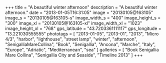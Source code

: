 +++
title = "A beautiful winter afternoon"
description = "A beautiful winter afternoon."
date = "2013-01-05T16:31:05"
image = "20130105@163105"
image_s = "20130105@163105-s"
image_width_s = "400"
image_height_s = "300"
image_xl = "20130105@163105-xl"
image_width_xl = "1023"
image_height_xl = "768"
gps_latitude = "43.7203361111117"
gps_longitude = "13.221030555555"
phototags = [ "2013-01-05", "2013-01", "2013", "Micro 4/3", "harbor", "lighthouse", "street lamp", "winter", "afternoon", "SenigalliaMareCollina", "Book", "Senigallia", "Ancona", "Marche", "Italy", "Europe", "Adriatic", "Mediterranean", "sea" ]
galleries = [ "Book Senigallia Mare Collina", "Senigallia City and Seaside", "Timeline 2013" ]
+++
